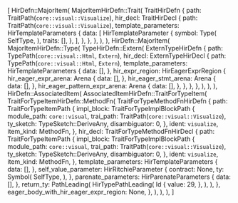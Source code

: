 [
    HirDefn::MajorItem(
        MajorItemHirDefn::Trait(
            TraitHirDefn {
                path: TraitPath(`core::visual::Visualize`),
                hir_decl: TraitHirDecl {
                    path: TraitPath(`core::visual::Visualize`),
                    template_parameters: HirTemplateParameters {
                        data: [
                            HirTemplateParameter {
                                symbol: Type(
                                    SelfType,
                                ),
                                traits: [],
                            },
                        ],
                    },
                },
            },
        ),
    ),
    HirDefn::MajorItem(
        MajorItemHirDefn::Type(
            TypeHirDefn::Extern(
                ExternTypeHirDefn {
                    path: TypePath(`core::visual::Html`, `Extern`),
                    hir_decl: ExternTypeHirDecl {
                        path: TypePath(`core::visual::Html`, `Extern`),
                        template_parameters: HirTemplateParameters {
                            data: [],
                        },
                        hir_expr_region: HirEagerExprRegion {
                            hir_eager_expr_arena: Arena {
                                data: [],
                            },
                            hir_eager_stmt_arena: Arena {
                                data: [],
                            },
                            hir_eager_pattern_expr_arena: Arena {
                                data: [],
                            },
                        },
                    },
                },
            ),
        ),
    ),
    HirDefn::AssociatedItem(
        AssociatedItemHirDefn::TraitForTypeItem(
            TraitForTypeItemHirDefn::MethodFn(
                TraitForTypeMethodFnHirDefn {
                    path: TraitForTypeItemPath {
                        impl_block: TraitForTypeImplBlockPath {
                            module_path: `core::visual`,
                            trai_path: TraitPath(`core::visual::Visualize`),
                            ty_sketch: TypeSketch::DeriveAny,
                            disambiguator: 0,
                        },
                        ident: `visualize`,
                        item_kind: MethodFn,
                    },
                    hir_decl: TraitForTypeMethodFnHirDecl {
                        path: TraitForTypeItemPath {
                            impl_block: TraitForTypeImplBlockPath {
                                module_path: `core::visual`,
                                trai_path: TraitPath(`core::visual::Visualize`),
                                ty_sketch: TypeSketch::DeriveAny,
                                disambiguator: 0,
                            },
                            ident: `visualize`,
                            item_kind: MethodFn,
                        },
                        template_parameters: HirTemplateParameters {
                            data: [],
                        },
                        self_value_parameter: HirRitchieParameter {
                            contract: None,
                            ty: Symbol(
                                SelfType,
                            ),
                        },
                        parenate_parameters: HirParenateParameters {
                            data: [],
                        },
                        return_ty: PathLeading(
                            HirTypePathLeading(
                                Id {
                                    value: 29,
                                },
                            ),
                        ),
                    },
                    eager_body_with_hir_eager_expr_region: None,
                },
            ),
        ),
    ),
]